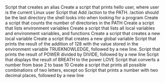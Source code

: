 Script that creates an alias
Create a script that prints hello user, where user is the current Linux user
Script that Add /action to the PATH. /action should be the last directory the shell looks into when looking for a program
Create a script that counts the number of directories in the PATH
Create a script that lists environment variables
Create a script that lists all local variables and environment variables, and functions
Create a script that creates a new local variable
Create a script that creates a new global variable
Script that prints the result of the addition of 128 with the value stored in the environment variable TRUEKNOWLEDGE, followed by a new line.
Script that prints the result of POWER divided by DIVIDE, followed by a new line
Script that displays the result of BREATH to the power LOVE
Script that converts a number from base 2 to base 10
Create a script that prints all possible combinations of two letters, except oo
Script that prints a number with two decimal places, followed by a new line
